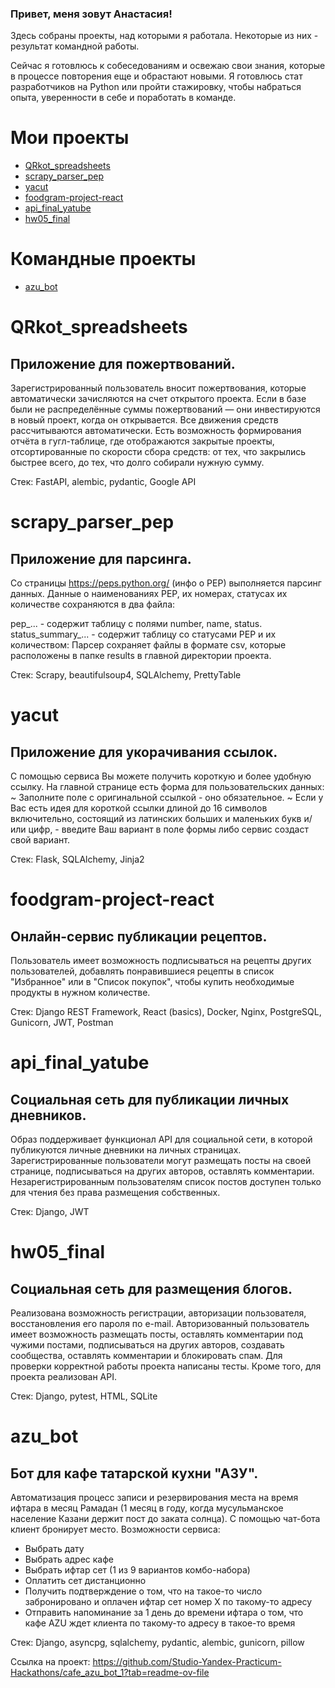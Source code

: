 ### Привет, меня зовут Анастасия!

Здесь собраны проекты, над которыми я работала. Некоторые из них - результат командной работы.

Сейчас я готовлюсь к собеседованиям и освежаю свои знания, которые в процессе повторения еще и обрастают новыми.
Я готовлюсь стат разработчиков на Python или пройти стажировку, чтобы набраться опыта, уверенности в себе и поработать в команде.

<!--
Файлы проектов размещены на Github. Ссылка на некоторые из них в описании к проекту. Вы можете пройти по ссылке,
нажав на название проектаб и оценить работу сервисов.
**navikso/navikso** is a ✨ _special_ ✨ repository because its `README.md` (this file) appears on your GitHub profile.

Here are some ideas to get you started:

- 🔭 I’m currently working on ...
- 🌱 I’m currently learning ...
- 👯 I’m looking to collaborate on ...
- 🤔 I’m looking for help with ...
- 💬 Ask me about ...
- 📫 How to reach me: ...
- 😄 Pronouns: ...
- ⚡ Fun fact: ...
-->
# Мои проекты

- [QRkot_spreadsheets](#QRkot_spreadsheets)
- [scrapy_parser_pep](#scrapy_parser_pep)
- [yacut](#yacut)
- [foodgram-project-react](#foodgram-project-react)
- [api_final_yatube](#api_final_yatube)
- [hw05_final](#hw05_final)


# Командные проекты

- [azu_bot](#azu_bot)


# QRkot_spreadsheets
## Приложение для пожертвований.
Зарегистрированный пользователь вносит пожертвования, которые автоматически зачисляются на счет открытого проекта. Если в базе были не распределённые суммы пожертвований — они инвестируются в новый проект, когда он открывается. Все движения средств рассчитываются автоматически. Есть возможность формирования отчёта в гугл-таблице, где отображаются закрытые проекты, отсортированные по скорости сбора средств: от тех, что закрылись быстрее всего, до тех, что долго собирали нужную сумму.

Стек: FastAPI, alembic, pydantic, Google API


# scrapy_parser_pep
## Приложение для парсинга.
Со страницы https://peps.python.org/ (инфо о PEP) выполняется парсинг данных. Данные о наименованиях PEP, их номерах, статусах их количестве сохраняются в два файла:

pep_... - содержит таблицу с полями number, name, status.
status_summary_... - содержит таблицу со статусами PEP и их количеством:
Парсер сохраняет файлы в формате csv, которые расположены в папке results в главной директории проекта.

Стек: Scrapy, beautifulsoup4, SQLAlchemy, PrettyTable


# yacut
## Приложение для укорачивания ссылок.
С помощью сервиса Вы можете получить короткую и более удобную ссылку. На главной странице есть форма для пользовательских данных: ~ Заполните поле с оригинальной ссылкой - оно обязательное. ~ Если у Вас есть идея для короткой ссылки длиной до 16 символов включительно, состоящий из латинских больших и маленьких букв и/или цифр, - введите Ваш вариант в поле формы либо сервис создаст свой вариант.

Стек: Flask, SQLAlchemy, Jinja2


# foodgram-project-react
## Онлайн-сервис публикации рецептов.
Пользователь имеет возможность подписываться на рецепты других пользователей, добавлять понравившиеся рецепты в список "Избранное" или в "Список покупок", чтобы купить необходимые продукты в нужном количестве.

Стек: Django REST Framework, React (basics), Docker, Nginx, PostgreSQL, Gunicorn, JWT, Postman


# api_final_yatube
## Социальная сеть для публикации личных дневников.
Образ поддерживает функционал API для социальной сети, в которой публикуются личные дневники на личных страницах. Зарегистрированные пользователи могут размещать посты на своей странице, подписываться на других авторов, оставлять комментарии. Незарегистрированным пользователям список постов доступен только для чтения без права размещения собственных.

Стек: Django, JWT


# hw05_final
## Социальная сеть для размещения блогов.
Реализована возможность регистрации, авторизации пользователя, восстановления его пароля по e-mail. Авторизованный пользователь имеет возможность размещать посты, оставлять комментарии под чужими постами, подписываться на других авторов, создавать сообщества, оставлять комментарии и блокировать спам. Для проверки корректной работы проекта написаны тесты. Кроме того, для проекта реализован API.

Стек: Django, pytest, HTML, SQLite


# azu_bot
## Бот для кафе татарской кухни "АЗУ".
Автоматизация процесс записи и резервирования места на время ифтара в месяц Рамадан (1 месяц в году, когда мусульманское население Казани держит пост до заката солнца).
С помощью чат-бота клиент бронирует место. Возможности сервиса:
- Выбрать дату
- Выбрать адрес кафе
- Выбрать ифтар сет (1 из 9 вариантов комбо-набора)
- Оплатить сет дистанционно
- Получить подтверждение о том, что на такое-то число забронировано и оплачен ифтар сет номер Х по такому-то адресу
- Отправить напоминание за 1 день до времени ифтара о том, что кафе АZU ждет клиента по такому-то адресу в такое-то время

Стек: Django, asyncpg, sqlalchemy, pydantic, alembic, gunicorn, pillow

Ссылка на проект: https://github.com/Studio-Yandex-Practicum-Hackathons/cafe_azu_bot_1?tab=readme-ov-file

